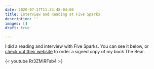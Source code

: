 ```yaml
---
date: 2020-07-17T11:33:48-04:00
title: Interview and Reading at Five Sparks
description: ''
images: []
draft: true

---
```

I did a reading and interview with Five Sparks. You can see it below, or [check out their website](https://www.fivesparks.org/event/writer-series-andrew-krivak/) to order a signed copy of my book The Bear.

{< youtube Rr3ZMiRFsb4 >}